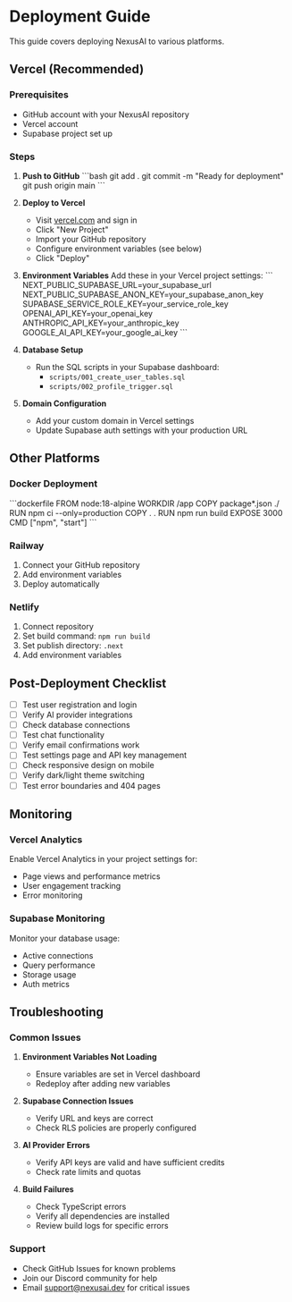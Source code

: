 # Deployment Guide

This guide covers deploying NexusAI to various platforms.

## Vercel (Recommended)

### Prerequisites
- GitHub account with your NexusAI repository
- Vercel account
- Supabase project set up

### Steps

1. **Push to GitHub**
   \`\`\`bash
   git add .
   git commit -m "Ready for deployment"
   git push origin main
   \`\`\`

2. **Deploy to Vercel**
   - Visit [vercel.com](https://vercel.com) and sign in
   - Click "New Project"
   - Import your GitHub repository
   - Configure environment variables (see below)
   - Click "Deploy"

3. **Environment Variables**
   Add these in your Vercel project settings:
   \`\`\`
   NEXT_PUBLIC_SUPABASE_URL=your_supabase_url
   NEXT_PUBLIC_SUPABASE_ANON_KEY=your_supabase_anon_key
   SUPABASE_SERVICE_ROLE_KEY=your_service_role_key
   OPENAI_API_KEY=your_openai_key
   ANTHROPIC_API_KEY=your_anthropic_key
   GOOGLE_AI_API_KEY=your_google_ai_key
   \`\`\`

4. **Database Setup**
   - Run the SQL scripts in your Supabase dashboard:
     - `scripts/001_create_user_tables.sql`
     - `scripts/002_profile_trigger.sql`

5. **Domain Configuration**
   - Add your custom domain in Vercel settings
   - Update Supabase auth settings with your production URL

## Other Platforms

### Docker Deployment
\`\`\`dockerfile
FROM node:18-alpine
WORKDIR /app
COPY package*.json ./
RUN npm ci --only=production
COPY . .
RUN npm run build
EXPOSE 3000
CMD ["npm", "start"]
\`\`\`

### Railway
1. Connect your GitHub repository
2. Add environment variables
3. Deploy automatically

### Netlify
1. Connect repository
2. Set build command: `npm run build`
3. Set publish directory: `.next`
4. Add environment variables

## Post-Deployment Checklist

- [ ] Test user registration and login
- [ ] Verify AI provider integrations
- [ ] Check database connections
- [ ] Test chat functionality
- [ ] Verify email confirmations work
- [ ] Test settings page and API key management
- [ ] Check responsive design on mobile
- [ ] Verify dark/light theme switching
- [ ] Test error boundaries and 404 pages

## Monitoring

### Vercel Analytics
Enable Vercel Analytics in your project settings for:
- Page views and performance metrics
- User engagement tracking
- Error monitoring

### Supabase Monitoring
Monitor your database usage:
- Active connections
- Query performance
- Storage usage
- Auth metrics

## Troubleshooting

### Common Issues

1. **Environment Variables Not Loading**
   - Ensure variables are set in Vercel dashboard
   - Redeploy after adding new variables

2. **Supabase Connection Issues**
   - Verify URL and keys are correct
   - Check RLS policies are properly configured

3. **AI Provider Errors**
   - Verify API keys are valid and have sufficient credits
   - Check rate limits and quotas

4. **Build Failures**
   - Check TypeScript errors
   - Verify all dependencies are installed
   - Review build logs for specific errors

### Support
- Check GitHub Issues for known problems
- Join our Discord community for help
- Email support@nexusai.dev for critical issues

